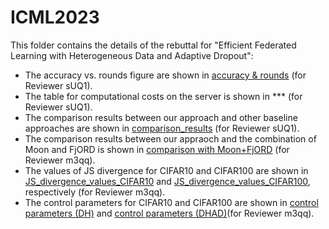# ICML2023
This folder contains the details of the rebuttal for "Efficient Federated Learning with Heterogeneous Data and Adaptive Dropout":

- The accuracy vs. rounds figure are shown in [accuracy & rounds](https://github.com/anonymous2023319/ICML2023/blob/main/accuracy%26rounds.md) (for Reviewer sUQ1).
- The table for computational costs on the server is shown in *** (for Reviewer sUQ1).
- The comparison results between our approach and other baseline approaches are shown in [comparison_results](https://github.com/anonymous2023319/ICML2023/blob/main/comparison_results.txt) (for Reviewer sUQ1).
- The comparison results between our appraoch and the combination of Moon and FjORD is shown in [comparison with Moon+FjORD](https://github.com/anonymous2023319/ICML2023/blob/main/comparison_Moon%2BFjORD) (for Reviewer m3qq).
- The values of JS divergence for CIFAR10 and CIFAR100 are shown in [JS_divergence_values_CIFAR10](https://github.com/anonymous2023319/ICML2023/blob/main/JS_divergence_values_CIFAR10.txt) and [JS_divergence_values_CIFAR100](https://github.com/anonymous2023319/ICML2023/blob/main/JS_divergence_values_CIFAR100.txt), respectively (for Reviewer m3qq).
- The control parameters for CIFAR10 and CIFAR100 are shown in [control parameters (DH)](https://github.com/anonymous2023319/ICML2023/blob/main/control_parameters_DH) and [control parameters (DHAD)](https://github.com/anonymous2023319/ICML2023/blob/main/control_parameters_DHAD)(for Reviewer m3qq).
